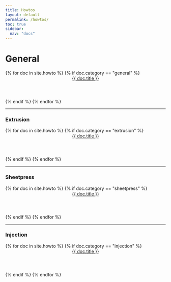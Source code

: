 ```yaml
---
title: Howtos
layout: default
permalink: /howtos/
toc: true
sidebar:
  nav: "docs"
---
```


<div class="container-fluid">

<h1>General</h1>
<div class="ty-vendor-plans">
{% for doc in site.howto %}
  {% if doc.category == "general" %}
    <div class="ty-grid-list__item">
       <a href="{{ doc.url  | relative_url }}" class="link">
        <span class="image" >
          <img class="cover" src="{{ doc.image }}" alt="" />
        </span>
        <header class="major">
            {{ doc.title }}
       </header>
      </a>
    </div>
  {% endif %}
{% endfor %}
</div>

<hr/>

<h3>Extrusion</h3>

<div class="ty-vendor-plans">
{% for doc in site.howto %}
  {% if doc.category == "extrusion" %}
    <div class="ty-grid-list__item">
       <a href="{{ doc.url  | relative_url }}" class="link">
        <span class="image" >
          <img class="cover" src="{{ doc.image }}" alt="" />
        </span>
        <header class="major">
            {{ doc.title }}
       </header>
      </a>
    </div>
  {% endif %}
{% endfor %}
</div>

<hr/>

<h3>Sheetpress</h3>

<div class="ty-vendor-plans">
{% for doc in site.howto %}
  {% if doc.category == "sheetpress" %}
    <div class="ty-grid-list__item">
       <a href="{{ doc.url  | relative_url }}" class="link">
        <span class="image" >
          <img class="cover" src="{{ doc.image }}" alt="" />
        </span>
        <header class="major">
            {{ doc.title }}
       </header>
      </a>
    </div>
  {% endif %}
{% endfor %}
</div>
<hr/>
<h3>Injection</h3>

<div class="ty-vendor-plans">
{% for doc in site.howto %}
  {% if doc.category == "injection" %}
    <div class="ty-grid-list__item">
      <a href="{{ doc.url  | relative_url }}" class="link">
        <span class="image" >
          <img class="cover" src="{{ doc.image }}" alt="" />
        </span>
        <header class="major">
            {{ doc.title }}
       </header>
      </a>
    </div>
  {% endif %}
{% endfor %}
</div>

</div>
